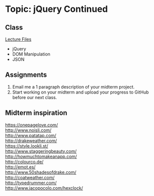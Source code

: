 # Topic: jQuery Continued
## Class
[Lecture Files](https://drive.google.com/file/d/0B-UXkFOWM2jtamFwbVcxN0J0Q1E/view?usp=sharing)
* jQuery
* DOM Manipulation
* JSON

## Assignments

 1. Email me a 1 paragraph description of your midterm project.
 2. Start working on your midterm and upload your progress to GitHub before our next class.

## Midterm inspiration  
https://onepagelove.com/  
http://www.noisli.com/  
http://www.patatap.com/  
http://drakeweather.com/  
https://style.lookli.st/  
http://www.staggeringbeauty.com/  
http://howmuchtomakeanapp.com/  
http://colourco.de/  
http://emot.es/  
http://www.50shadesofdrake.com/  
http://coatweather.com/  
http://typedrummer.com/  
http://www.jacopocolo.com/hexclock/  
